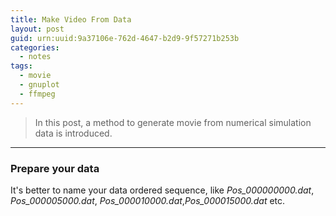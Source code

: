 ```yaml
---
title: Make Video From Data
layout: post
guid: urn:uuid:9a37106e-762d-4647-b2d9-9f57271b253b
categories:
  - notes
tags:
  - movie
  - gnuplot
  - ffmpeg
---
```



> In this post, a method to generate movie from numerical simulation data is introduced.


---

### Prepare your data
It's better to name your data ordered sequence, like *Pos_000000000.dat*, *Pos_000005000.dat*,
*Pos_000010000.dat*,*Pos_000015000.dat* etc.
